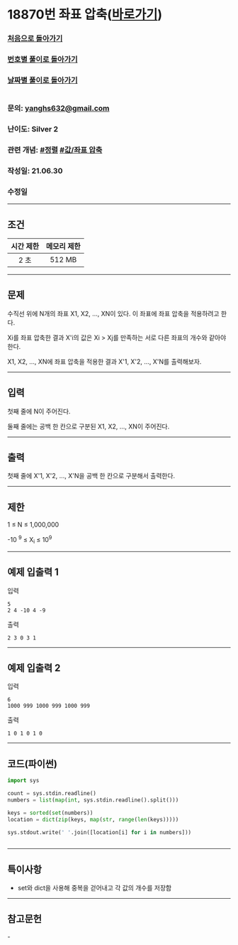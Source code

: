 # 18870번 좌표 압축([바로가기](https://www.acmicpc.net/problem/18870))

### [처음으로 돌아가기](/README.md)
### [번호별 풀이로 돌아가기](README.md)
### [날짜별 풀이로 돌아가기](/Sort%20by%20date.md)
#
### 문의: yanghs632@gmail.com
### 난이도: Silver 2
### 관련 개념: [#정렬](https://www.acmicpc.net/problemset?sort=ac_desc&algo=97) [#값/좌표 압축](https://www.acmicpc.net/problemset?sort=ac_desc&algo=161)
### 작성일: 21.06.30
### 수정일

---
## 조건
시간 제한|메모리 제한|
:---:|:---:
2 초|512 MB

---
## 문제
수직선 위에 N개의 좌표 X1, X2, ..., XN이 있다. 이 좌표에 좌표 압축을 적용하려고 한다.

Xi를 좌표 압축한 결과 X'i의 값은 Xi > Xj를 만족하는 서로 다른 좌표의 개수와 같아야 한다.

X1, X2, ..., XN에 좌표 압축을 적용한 결과 X'1, X'2, ..., X'N를 출력해보자.

---
## 입력
첫째 줄에 N이 주어진다.

둘째 줄에는 공백 한 칸으로 구분된 X1, X2, ..., XN이 주어진다.

---
## 출력
첫째 줄에 X'1, X'2, ..., X'N을 공백 한 칸으로 구분해서 출력한다.

---
## 제한
1 ≤ N ≤ 1,000,000

-10 <sup>9</sup> ≤ X<sub>i</suB> ≤ 10<sup>9</sup>

---
## 예제 입출력 1
입력
```
5
2 4 -10 4 -9
```

출력
```
2 3 0 3 1
```

---
## 예제 입출력 2
입력
```
6
1000 999 1000 999 1000 999
```

출력
```
1 0 1 0 1 0
```

---
## 코드(파이썬)
```python
import sys

count = sys.stdin.readline()
numbers = list(map(int, sys.stdin.readline().split()))

keys = sorted(set(numbers))
location = dict(zip(keys, map(str, range(len(keys)))))

sys.stdout.write(' '.join([location[i] for i in numbers]))
        
```

---
## 특이사항
- set와 dict을 사용해 중복을 걷어내고 각 값의 개수를 저장함

---
## 참고문헌
\-